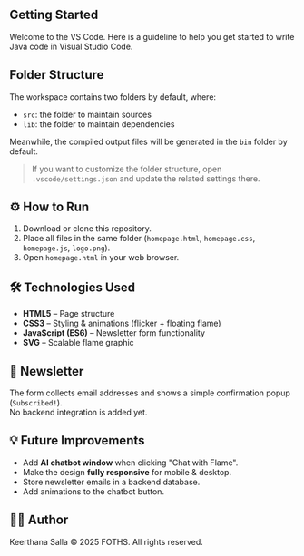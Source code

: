 ## Getting Started

Welcome to the VS Code. Here is a guideline to help you get started to write Java code in Visual Studio Code.

## Folder Structure

The workspace contains two folders by default, where:

- `src`: the folder to maintain sources
- `lib`: the folder to maintain dependencies

Meanwhile, the compiled output files will be generated in the `bin` folder by default.

> If you want to customize the folder structure, open `.vscode/settings.json` and update the related settings there.


## ⚙️ How to Run
1. Download or clone this repository.
2. Place all files in the same folder (`homepage.html`, `homepage.css`, `homepage.js`, `logo.png`).
3. Open `homepage.html` in your web browser.


## 🛠️ Technologies Used
- **HTML5** – Page structure
- **CSS3** – Styling & animations (flicker + floating flame)
- **JavaScript (ES6)** – Newsletter form functionality
- **SVG** – Scalable flame graphic


## 📧 Newsletter
The form collects email addresses and shows a simple confirmation popup (`Subscribed!`).  
No backend integration is added yet.


## 💡 Future Improvements
- Add **AI chatbot window** when clicking "Chat with Flame".
- Make the design **fully responsive** for mobile & desktop.
- Store newsletter emails in a backend database.
- Add animations to the chatbot button.


## 👨‍💻 Author
Keerthana Salla
© 2025 FOTHS. All rights reserved.
